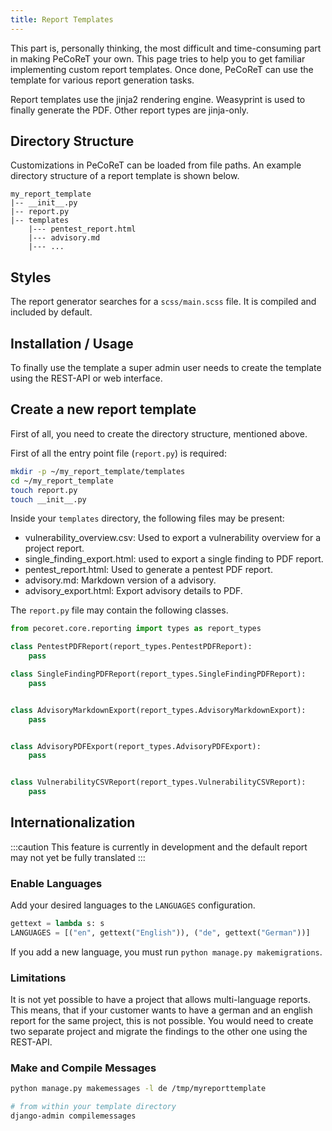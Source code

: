 ```yaml
---
title: Report Templates
---
```


This part is, personally thinking, the most difficult and time-consuming part in making PeCoReT your own.
This page tries to help you to get familiar implementing custom report templates.
Once done, PeCoReT can use the template for various report generation tasks.

Report templates use the jinja2 rendering engine.
Weasyprint is used to finally generate the PDF.
Other report types are jinja-only.

## Directory Structure
Customizations in PeCoReT can be loaded from file paths. An example directory structure of a report template is shown below.

```
my_report_template
|-- __init__.py
|-- report.py
|-- templates
	|--- pentest_report.html
	|--- advisory.md
	|--- ...
```

## Styles
The report generator searches for a `scss/main.scss` file.
It is compiled and included by default.

## Installation / Usage
To finally use the template a super admin user needs to create the template using the REST-API or web interface.


## Create a new report template
First of all, you need to create the directory structure, mentioned above.

First of all the entry point file (`report.py`) is required:

```bash
mkdir -p ~/my_report_template/templates
cd ~/my_report_template
touch report.py
touch __init__.py
```

Inside your `templates` directory, the following files may be present:

* vulnerability_overview.csv: Used to export a vulnerability overview for a project report.
* single_finding_export.html: used to export a single finding to PDF report.
* pentest_report.html: Used to generate a pentest PDF report.
* advisory.md: Markdown version of a advisory.
* advisory_export.html: Export advisory details to PDF.


The `report.py` file may contain the following classes.

```python
from pecoret.core.reporting import types as report_types

class PentestPDFReport(report_types.PentestPDFReport):
    pass

class SingleFindingPDFReport(report_types.SingleFindingPDFReport):
    pass


class AdvisoryMarkdownExport(report_types.AdvisoryMarkdownExport):
    pass


class AdvisoryPDFExport(report_types.AdvisoryPDFExport):
    pass


class VulnerabilityCSVReport(report_types.VulnerabilityCSVReport):
    pass
```

## Internationalization
:::caution
This feature is currently in development and the default report may not yet be fully translated
:::

### Enable Languages
Add your desired languages to the `LANGUAGES` configuration.

```python
gettext = lambda s: s
LANGUAGES = [("en", gettext("English")), ("de", gettext("German"))]
```

If you add a new language, you must run `python manage.py makemigrations`.

### Limitations
It is not yet possible to have a project that allows multi-language reports.
This means, that if your customer wants to have a german and an english report for the same project, this is not possible.
You would need to create two separate project and migrate the findings to the other one using the REST-API.

### Make and Compile Messages
```bash
python manage.py makemessages -l de /tmp/myreporttemplate

# from within your template directory
django-admin compilemessages
```
